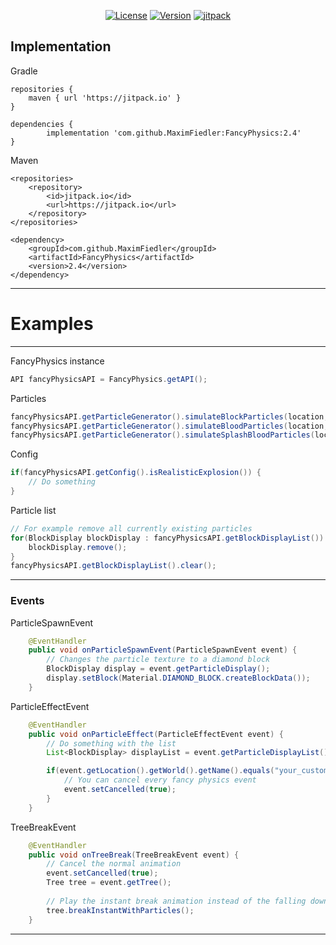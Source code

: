 <p align="center">
  <a href="https://github.com/MaximFiedler/FancyPhysics/blob/master/LICENSE"><img src="https://img.shields.io/github/license/MaximFiedler/FancyPhysics.svg" alt="License"></a>  
<a href="https://github.com/MaximFiedler/FancyPhysics/releases"><img src="https://img.shields.io/github/v/tag/MaximFiedler/FancyPhysics.svg" alt="Version"></a>  
<a href="https://jitpack.io/#MaximFiedler/FancyPhysics"><img src="https://jitpack.io/v/MaximFiedler/FancyPhysics.svg" alt="jitpack"></a>  
</p>


Implementation
------------

Gradle

	repositories {
		maven { url 'https://jitpack.io' }
	}

	dependencies {
	        implementation 'com.github.MaximFiedler:FancyPhysics:2.4'
	}
Maven

	<repositories>
		<repository>
		    <id>jitpack.io</id>
		    <url>https://jitpack.io</url>
		</repository>
	</repositories>

 	<dependency>
	    <groupId>com.github.MaximFiedler</groupId>
	    <artifactId>FancyPhysics</artifactId>
	    <version>2.4</version>
	</dependency>

-----

# Examples
--------------------------------------------------------------------
FancyPhysics instance
```java
API fancyPhysicsAPI = FancyPhysics.getAPI();
```
Particles
```java
fancyPhysicsAPI.getParticleGenerator().simulateBlockParticles(location, material);
fancyPhysicsAPI.getParticleGenerator().simulateBloodParticles(location, material);
fancyPhysicsAPI.getParticleGenerator().simulateSplashBloodParticles(location, material);
```
Config
```java
if(fancyPhysicsAPI.getConfig().isRealisticExplosion()) {
	// Do something
}
```
Particle list
```java
// For example remove all currently existing particles
for(BlockDisplay blockDisplay : fancyPhysicsAPI.getBlockDisplayList()) {
	blockDisplay.remove();
}
fancyPhysicsAPI.getBlockDisplayList().clear();
```
--------------------------------------------------------------------
### Events
ParticleSpawnEvent
```java
    @EventHandler
    public void onParticleSpawnEvent(ParticleSpawnEvent event) {
        // Changes the particle texture to a diamond block
        BlockDisplay display = event.getParticleDisplay();
        display.setBlock(Material.DIAMOND_BLOCK.createBlockData());
    }
```
ParticleEffectEvent
```java
    @EventHandler
    public void onParticleEffect(ParticleEffectEvent event) {
        // Do something with the list
        List<BlockDisplay> displayList = event.getParticleDisplayList();

        if(event.getLocation().getWorld().getName().equals("your_custom_world")) {
            // You can cancel every fancy physics event
            event.setCancelled(true);
        }
    }
```
TreeBreakEvent
```java
    @EventHandler
    public void onTreeBreak(TreeBreakEvent event) {
        // Cancel the normal animation
        event.setCancelled(true);
        Tree tree = event.getTree();
        
        // Play the instant break animation instead of the falling down animation
        tree.breakInstantWithParticles();
    }
```
--------------------------------------------------------------------
